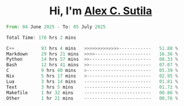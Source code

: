 <h1 align="center">Hi, I'm <a href="https://github.com/alexsutila" target="blank">Alex C. Sutila</a></h1>

<!--START_SECTION:waka-->

```rust
From: 04 June 2025 - To: 05 July 2025

Total Time: 178 hrs 2 mins

C++          93 hrs 4 mins   >>>>>>>>>>>>>------------   51.88 %
Markdown     29 hrs 21 mins  >>>>---------------------   16.36 %
Python       14 hrs 57 mins  >>-----------------------   08.33 %
Bash         12 hrs 41 mins  >>-----------------------   07.07 %
C            9 hrs 40 mins   >------------------------   05.39 %
Nix          5 hrs 17 mins   >------------------------   02.95 %
Lua          3 hrs 14 mins   -------------------------   01.81 %
Text         3 hrs 5 mins    -------------------------   01.72 %
Makefile     1 hr 32 mins    -------------------------   00.86 %
Other        1 hr 21 mins    -------------------------   00.76 %
```

<!--END_SECTION:waka-->
